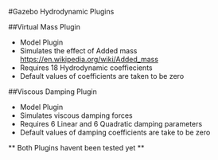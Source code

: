 #Gazebo Hydrodynamic Plugins

##Virtual Mass Plugin

* Model Plugin
* Simulates the effect of Added mass https://en.wikipedia.org/wiki/Added_mass
* Requires 18 Hydrodynamic coeffiecients
* Default values of coefficients are taken to be zero

##Viscous Damping Plugin

* Model Plugin
* Simulates viscous damping forces
* Requires 6 Linear and 6 Quadratic damping parameters
* Default values of damping coefficients are take to be zero

** Both Plugins havent been tested yet **
